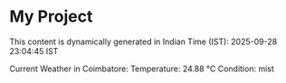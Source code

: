 # My Project

This content is dynamically generated in Indian Time (IST): 2025-09-28 23:04:45 IST


Current Weather in Coimbatore:
Temperature: 24.88 °C
Condition: mist
